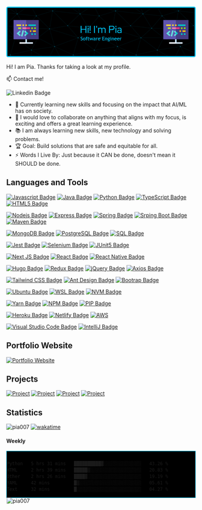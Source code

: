 <!-- Header -->
![header](github-header.png)


Hi! I am Pia. Thanks for taking a look at my profile. 

<!-- Contacts -->
:mailbox: Contact me!

 ![Linkedin Badge](https://img.shields.io/badge/-Pia_Torain-000000?style=for-the-badge&labelColor=black&logo=linkedin&logoColor=0e76a8)
 

- 🔭 Currently learning new skills and focusing on the impact that AI/ML has on society.
- 👯 I would love to collaborate on anything that aligns with my focus, is exciting and offers a great learning experience.
- 📚 I am always learning new skills, new technology and solving problems.
- 🏆 Goal: Build solutions that are safe and equitable for all.   
- ⚡ Words I Live By: Just because it CAN be done, doesn't mean it SHOULD be done.



<!-- Skills -->
## Languages and Tools

[![Javascript Badge](https://img.shields.io/badge/-Javascript-000000?style=for-the-badge&labelColor=black&logo=javascript&logoColor=F0DB4F)](#) [![Java Badge](https://img.shields.io/badge/Java-000000?style=for-the-badge&logo=java&logoColor=ED8B00)](#) [![Python Badge](https://img.shields.io/badge/-Python-000000?style=for-the-badge&labelColor=black&logo=python&logoColor=)](#) [![TypeScript Badge](https://img.shields.io/badge/-Typescript-000000?style=for-the-badge&labelColor=black&logo=typescript&logoColor=79B9E4)](#) [![HTML5 Badge](https://img.shields.io/badge/-HTML5-000000?style=for-the-badge&labelColor=black&logo=HTML5&logoColor=E34C26)](#)
  

[![Nodejs Badge](https://img.shields.io/badge/-Nodejs-000000?style=for-the-badge&labelColor=black&logo=node.js&logoColor=3C873A)](#) [![Express Badge](https://img.shields.io/badge/-Express-000000?style=for-the-badge&labelColor=black&logo=express&logoColor=FFFFFF)](#) [![Spring Badge](https://img.shields.io/badge/-Spring-000000?style=for-the-badge&labelColor=black&logo=spring&logoColor=6DB33F)](#)
[![Srping Boot Badge](https://img.shields.io/badge/-Spring%20Boot-000000?style=for-the-badge&labelColor=black&logo=spring-boot&logoColor=6DB33F)](#) [![Maven Badge](https://img.shields.io/badge/-Maven-000000?style=for-the-badge&labelColor=black&logo=apache-maven&logoColor=812878)](#)

<!-- databases -->
[![MongoDB Badge](https://img.shields.io/badge/-MongoDB-000000?style=for-the-badge&labelColor=black&logo=mongodb&logoColor=4DB333D)](#) [![PostgreSQL Badge](https://img.shields.io/badge/-PostgreSQL-000000?style=for-the-badge&labelColor=black&logo=postgresql&logoColor=4DB333D)](#) 
[![SQL Badge](https://img.shields.io/badge/-SQL-000000?style=for-the-badge&labelColor=black&logo=&logoColor=4DB333D)](#) 

<!-- testing -->
[![Jest Badge](https://img.shields.io/badge/-Jest-000000?style=for-the-badge&labelColor=black&logo=jest&logoColor=C21325)](#)
[![Selenium Badge](https://img.shields.io/badge/-Selenium-000000?style=for-the-badge&labelColor=black&logo=selenium&logoColor=403BO2A)](#)
[![JUnit5 Badge](https://img.shields.io/badge/-JUnit5-000000?style=for-the-badge&labelColor=black&logo=junit5&logoColor=0057B7)](#) 

<!-- frontend  and mobile-->
[![Next JS Badge](https://img.shields.io/badge/-Next_JS-000000?style=for-the-badge&labelColor=black&logo=nextdotjs&logoColor=ffffff)](#) [![React Badge](https://img.shields.io/badge/-React-000000?style=for-the-badge&labelColor=black&logo=react&logoColor=61DBFB)](#)  [![React Native Badge](https://img.shields.io/badge/-React_Native-000000?style=for-the-badge&labelColor=black&logo=react&logoColor=FFFFFF)](#) 

<!-- frontend extra -->
[![Hugo Badge](https://img.shields.io/badge/-hugo-000000?style=for-the-badge&labelColor=black&logo=Hugo)](#)
[![Redux Badge](https://img.shields.io/badge/-Redux-000000?style=for-the-badge&labelColor=black&logo=redux&logoColor=764ABC)](#)
[![jQuery Badge](https://img.shields.io/badge/-jQuery-000000?style=for-the-badge&labelColor=black&logo=jQuery&logoColor=0868AC)](#) 
[![Axios Badge](https://img.shields.io/badge/-axios-000000?&style=for-the-badge&labelColor=000000&logo=axios&logoColor=671ddf)](#)

<!-- css frameworks -->
[![Tailwind CSS Badge](https://img.shields.io/badge/-Tailwind_CSS-000000?style=for-the-badge&labelColor=black&logo=tailwindcss&logoColor=2965f1)](#) [![Ant Design Badge](https://img.shields.io/badge/-ANT_Design-000000?style=for-the-badge&labelColor=black&logo=antdesign&logoColor=FFFFFF)](#) [![Bootrap Badge](https://img.shields.io/badge/-Bootstrap-000000?style=for-the-badge&labelColor=black&logo=bootstrap&logoColor=553C7B)](#) 

<!-- distribution and emvironments, node versioning -->
[![Ubuntu Badge](https://img.shields.io/badge/-Ubuntu-000000?style=for-the-badge&labelColor=black&logo=ubuntu&logoColor=E95420)](#)
[![WSL Badge](https://img.shields.io/badge/-WSL-000000?style=for-the-badge&labelColor=black&logo=linux&logoColor=FCC624)](#)
[![NVM Badge](https://img.shields.io/badge/-nvm-000000?style=for-the-badge&labelColor=black&logoColor=3C873A)](#)

<!-- package management -->
[![Yarn Badge](https://img.shields.io/badge/-yarn-000000?style=for-the-badge&labelColor=black&logo=yarn&logoColor=00ccff)](#)
[![NPM Badge](https://img.shields.io/badge/-npm-000000?style=for-the-badge&labelColor=black&logo=npm&logoColor=CB3837)](#)
[![PIP Badge](https://img.shields.io/badge/-PIP-000000?style=for-the-badge&labelColor=black&logo=pypi&logoColor=yellow)](#)

<!-- hosting -->
[![Heroku Badge](https://img.shields.io/badge/Heroku-000000?style=for-the-badge&labelColor=000000&logo=heroku&logoColor=8e06fd)](#)
[![Netlify Badge](https://img.shields.io/badge/Netlify-000000?style=for-the-badge&logo=netlify&logoColor=00C7B7)](#) [![AWS](https://img.shields.io/badge/-AWS-000000?style=for-the-badge&labelColor=black&logo=amazonaws&logoColor=FF9900)](#)

<!-- ides -->
[![Visual Studio Code Badge](https://img.shields.io/badge/Visual%20Studio%20Code-000000?style=for-the-badge&labelColor=000000&logo=visual-studio-code&logoColor=007acc)](#)
[![IntelliJ Badge](https://img.shields.io/badge/IntelliJ%20Idea-000000?style=for-the-badge&logo=intelliJ-idea&logoColor=red)](#)


 

<!-- ### Highlights -->

## Portfolio Website
[![Portfolio Website](https://img.shields.io/badge/-Pia_Torain-blue?style=for-the-badge&labelColor)](https://piatorain.com/)

## Projects
[![Project](https://img.shields.io/badge/-Colour_Mi`_Chic-blue?style=for-the-badge&labelColor)](https://colourmichic-cmc.com/)
[![Project](https://img.shields.io/badge/-medView-blue?style=for-the-badge&labelColor)](https://github.com/Pia007/medView/)
[![Project](https://img.shields.io/badge/-Viva_Las_Vegas-blue?style=for-the-badge&labelColor)](https://viva-las-vegas.herokuapp.com/)
[![Project](https://img.shields.io/badge/-Host_a_Healthcare_Hero-blue?style=for-the-badge&labelColor)](https://hostahealtcarehero.netlify.app/)


<!-- Stats -->
## Statistics

<p align="left">

<img src="https://komarev.com/ghpvc/?username=pia007&label=Profile%20views&color=blue&style=for-the-badge" alt="pia007" />  [![wakatime](https://wakatime.com/badge/user/b3513b54-9e2d-4fc6-b997-adc0799b4502.svg?style=for-the-badge)](https://wakatime.com/@b3513b54-9e2d-4fc6-b997-adc0799b4502)

</p>

#### Weekly
<div style="border: 1px solid #00ccff; background-color: black; padding: 10px 0px 0px 0px">
<!--START_SECTION:waka-->

```txt
Python   5 hrs 31 mins   ██████████▓░░░░░░░░░░░░░░   43.26 %
HTML     2 hrs 39 mins   █████▒░░░░░░░░░░░░░░░░░░░   20.83 %
Other    2 hrs 26 mins   ████▓░░░░░░░░░░░░░░░░░░░░   19.19 %
YAML     42 mins         █▒░░░░░░░░░░░░░░░░░░░░░░░   05.61 %
Text     32 mins         █░░░░░░░░░░░░░░░░░░░░░░░░   04.27 %
```

<!--END_SECTION:waka-->

<p align="left">
<img align="left" src="https://github-readme-stats.vercel.app/api/top-langs/?username=pia007&&lang_count=10&&title_color=00ccff&text_color=00ccff&border_color=00ccff&bg_color=000000&langs_count=3" alt="pia007" />
</p> 









